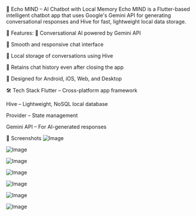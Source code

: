 🌟 Echo MIND – AI Chatbot with Local Memory
Echo MIND is a Flutter-based intelligent chatbot app that uses Google's Gemini API for generating conversational responses and Hive for fast, lightweight local data storage.

🚀 Features:
🧠 Conversational AI powered by Gemini API

💬 Smooth and responsive chat interface

💾 Local storage of conversations using Hive

🔁 Retains chat history even after closing the app

📱 Designed for Android, iOS, Web, and Desktop

🛠 Tech Stack
Flutter – Cross-platform app framework

Hive – Lightweight, NoSQL local database

Provider – State management

Gemini API – For AI-generated responses

📸 Screenshots
![Image](https://github.com/user-attachments/assets/e8ee79aa-a2a8-4594-9137-a1bab494e178)

![Image](https://github.com/user-attachments/assets/7b4314f1-9af5-4e3a-bbe2-713b423ddf6b)

![Image](https://github.com/user-attachments/assets/e7229832-9aa6-47e8-91f7-8187efa04f8a)

![Image](https://github.com/user-attachments/assets/7f5e748f-0fbc-4e75-bfa6-72323c040f08)

![Image](https://github.com/user-attachments/assets/e458eeab-0d09-4b04-a61e-1662249b2548)

![Image](https://github.com/user-attachments/assets/c4e70662-7bc1-4a75-89e5-10952394db07)

![Image](https://github.com/user-attachments/assets/c4e70662-7bc1-4a75-89e5-10952394db07)

